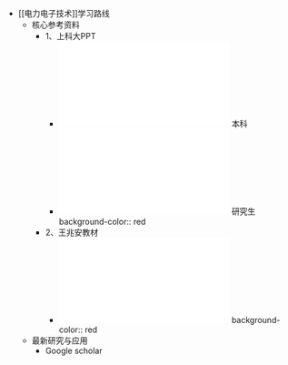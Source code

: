 - [[电力电子技术]]学习路线
	- 核心参考资料
		- 1、上科大PPT
			- ![Power_electronicsⅠ.pdf](../assets/Power_electronicsⅠ_1728742627985_0.pdf)  本科
			- ![Power_electronicsⅡ.pdf](../assets/Power_electronicsⅡ_1728742632674_0.pdf) 研究生
			  background-color:: red
		- 2、王兆安教材
			- ![电力电子技术第5版_王兆安2009_机械工业出版社.pdf](../assets/电力电子技术第5版_王兆安2009_机械工业出版社_1728742691229_0.pdf)
			  background-color:: red
	- 最新研究与应用
		- Google scholar